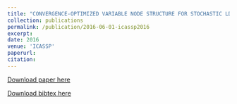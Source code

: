 ```yaml
---
title: "CONVERGENCE-OPTIMIZED VARIABLE NODE STRUCTURE FOR STOCHASTIC LDPC DECODER"
collection: publications
permalink: /publication/2016-06-01-icassp2016
excerpt:
date: 2016
venue: 'ICASSP'
paperurl:
citation:
---
```


[Download paper here](https://diwu1990.github.io/files/icassp2016_paper.pdf)

[Download bibtex here](https://diwu1990.github.io/files/icassp2016_paper.bib)